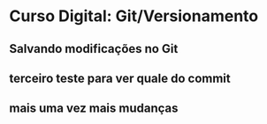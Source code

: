 # Curso Digital: Git/Versionamento

## Salvando modificações no Git

## terceiro teste para ver quale do commit

## mais uma vez mais mudanças 